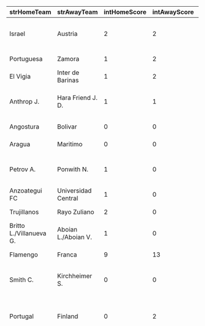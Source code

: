 | strHomeTeam             | strAwayTeam         | intHomeScore   | intAwayScore   | strStatus     | strCountry               | strLeague                                | strSport   | Rating   | TV Listing       |
|:------------------------|:--------------------|:---------------|:---------------|:--------------|:-------------------------|:-----------------------------------------|:-----------|:---------|:-----------------|
| Israel                  | Austria             | 2              | 2              | Set 5         | EUROPE                   | Silver European League - Play Offs       | volleyball | 58       | EuroVolleyTV     |
| Portuguesa              | Zamora              | 1              | 2              | 90+           | VENEZUELA                | Copa Venezuela                           | football   | 45       | -                |
| El Vigia                | Inter de Barinas    | 1              | 2              | 90+           | VENEZUELA                | Copa Venezuela                           | football   | 35       | -                |
| Anthrop J.              | Hara Friend J. D.   | 1              | 1              | Set 3         | ITF MEN - SINGLES        | M15 San Diego, CA 3 (USA), hard          | tennis     | 34       | ITF Live Streams |
| Angostura               | Bolivar             | 0              | 0              | 63            | VENEZUELA                | Copa Venezuela                           | football   | 28       | -                |
| Aragua                  | Maritimo            | 0              | 0              | 63            | VENEZUELA                | Copa Venezuela                           | football   | 22       | -                |
| Petrov A.               | Ponwith N.          | 1              | 0              | Set 2         | ITF MEN - SINGLES        | M15 San Diego, CA 3 (USA), hard          | tennis     | 16       | ITF Live Streams |
| Anzoategui FC           | Universidad Central | 1              | 0              | 90+           | VENEZUELA                | Copa Venezuela                           | football   | 16       | -                |
| Trujillanos             | Rayo Zuliano        | 2              | 0              | 59            | VENEZUELA                | Copa Venezuela                           | football   | 6        | -                |
| Britto L./Villanueva G. | Aboian L./Aboian V. | 1              | 0              | Set 2         | CHALLENGER MEN - DOUBLES | Lima (Peru), clay                        | tennis     | -14      | Challenger TV    |
| Flamengo                | Franca              | 9              | 13             | 2nd Quarter 1 | BRAZIL                   | NBB - Play Offs                          | basketball |          | YouTube          |
| Smith C.                | Kirchheimer S.      | 0              | 0              | Set 1         | ITF MEN - SINGLES        | M15 San Diego, CA 3 (USA), hard          | tennis     |          | ITF Live Streams |
| Portugal                | Finland             | 0              | 2              | Set 3         | EUROPE                   | Silver European League Women - Play Offs | volleyball |          |                  |
|                         |                     |                |                |               |                          |                                          |            |          |                  |
|                         |                     |                |                |               |                          |                                          |            |          |                  |
|                         |                     |                |                |               |                          |                                          |            |          |                  |
|                         |                     |                |                |               |                          |                                          |            |          |                  |
|                         |                     |                |                |               |                          |                                          |            |          |                  |
|                         |                     |                |                |               |                          |                                          |            |          |                  |
|                         |                     |                |                |               |                          |                                          |            |          |                  |
|                         |                     |                |                |               |                          |                                          |            |          |                  |
|                         |                     |                |                |               |                          |                                          |            |          |                  |
|                         |                     |                |                |               |                          |                                          |            |          |                  |
|                         |                     |                |                |               |                          |                                          |            |          |                  |
|                         |                     |                |                |               |                          |                                          |            |          |                  |
|                         |                     |                |                |               |                          |                                          |            |          |                  |
|                         |                     |                |                |               |                          |                                          |            |          |                  |
|                         |                     |                |                |               |                          |                                          |            |          |                  |
|                         |                     |                |                |               |                          |                                          |            |          |                  |
|                         |                     |                |                |               |                          |                                          |            |          |                  |
|                         |                     |                |                |               |                          |                                          |            |          |                  |
|                         |                     |                |                |               |                          |                                          |            |          |                  |
|                         |                     |                |                |               |                          |                                          |            |          |                  |
|                         |                     |                |                |               |                          |                                          |            |          |                  |
|                         |                     |                |                |               |                          |                                          |            |          |                  |
|                         |                     |                |                |               |                          |                                          |            |          |                  |
|                         |                     |                |                |               |                          |                                          |            |          |                  |
|                         |                     |                |                |               |                          |                                          |            |          |                  |
|                         |                     |                |                |               |                          |                                          |            |          |                  |
|                         |                     |                |                |               |                          |                                          |            |          |                  |
|                         |                     |                |                |               |                          |                                          |            |          |                  |
|                         |                     |                |                |               |                          |                                          |            |          |                  |
|                         |                     |                |                |               |                          |                                          |            |          |                  |
|                         |                     |                |                |               |                          |                                          |            |          |                  |
|                         |                     |                |                |               |                          |                                          |            |          |                  |
|                         |                     |                |                |               |                          |                                          |            |          |                  |
|                         |                     |                |                |               |                          |                                          |            |          |                  |
|                         |                     |                |                |               |                          |                                          |            |          |                  |
|                         |                     |                |                |               |                          |                                          |            |          |                  |
|                         |                     |                |                |               |                          |                                          |            |          |                  |
|                         |                     |                |                |               |                          |                                          |            |          |                  |
|                         |                     |                |                |               |                          |                                          |            |          |                  |
|                         |                     |                |                |               |                          |                                          |            |          |                  |
|                         |                     |                |                |               |                          |                                          |            |          |                  |
|                         |                     |                |                |               |                          |                                          |            |          |                  |
|                         |                     |                |                |               |                          |                                          |            |          |                  |
|                         |                     |                |                |               |                          |                                          |            |          |                  |
|                         |                     |                |                |               |                          |                                          |            |          |                  |
|                         |                     |                |                |               |                          |                                          |            |          |                  |
|                         |                     |                |                |               |                          |                                          |            |          |                  |
|                         |                     |                |                |               |                          |                                          |            |          |                  |
|                         |                     |                |                |               |                          |                                          |            |          |                  |
|                         |                     |                |                |               |                          |                                          |            |          |                  |
|                         |                     |                |                |               |                          |                                          |            |          |                  |
|                         |                     |                |                |               |                          |                                          |            |          |                  |
|                         |                     |                |                |               |                          |                                          |            |          |                  |
|                         |                     |                |                |               |                          |                                          |            |          |                  |
|                         |                     |                |                |               |                          |                                          |            |          |                  |
|                         |                     |                |                |               |                          |                                          |            |          |                  |
|                         |                     |                |                |               |                          |                                          |            |          |                  |
|                         |                     |                |                |               |                          |                                          |            |          |                  |
|                         |                     |                |                |               |                          |                                          |            |          |                  |
|                         |                     |                |                |               |                          |                                          |            |          |                  |
|                         |                     |                |                |               |                          |                                          |            |          |                  |
|                         |                     |                |                |               |                          |                                          |            |          |                  |
|                         |                     |                |                |               |                          |                                          |            |          |                  |
|                         |                     |                |                |               |                          |                                          |            |          |                  |
|                         |                     |                |                |               |                          |                                          |            |          |                  |
|                         |                     |                |                |               |                          |                                          |            |          |                  |
|                         |                     |                |                |               |                          |                                          |            |          |                  |
|                         |                     |                |                |               |                          |                                          |            |          |                  |
|                         |                     |                |                |               |                          |                                          |            |          |                  |
|                         |                     |                |                |               |                          |                                          |            |          |                  |
|                         |                     |                |                |               |                          |                                          |            |          |                  |
|                         |                     |                |                |               |                          |                                          |            |          |                  |
|                         |                     |                |                |               |                          |                                          |            |          |                  |
|                         |                     |                |                |               |                          |                                          |            |          |                  |
|                         |                     |                |                |               |                          |                                          |            |          |                  |
|                         |                     |                |                |               |                          |                                          |            |          |                  |
|                         |                     |                |                |               |                          |                                          |            |          |                  |
|                         |                     |                |                |               |                          |                                          |            |          |                  |
|                         |                     |                |                |               |                          |                                          |            |          |                  |
|                         |                     |                |                |               |                          |                                          |            |          |                  |
|                         |                     |                |                |               |                          |                                          |            |          |                  |
|                         |                     |                |                |               |                          |                                          |            |          |                  |
|                         |                     |                |                |               |                          |                                          |            |          |                  |
|                         |                     |                |                |               |                          |                                          |            |          |                  |
|                         |                     |                |                |               |                          |                                          |            |          |                  |
|                         |                     |                |                |               |                          |                                          |            |          |                  |
|                         |                     |                |                |               |                          |                                          |            |          |                  |
|                         |                     |                |                |               |                          |                                          |            |          |                  |
|                         |                     |                |                |               |                          |                                          |            |          |                  |
|                         |                     |                |                |               |                          |                                          |            |          |                  |
|                         |                     |                |                |               |                          |                                          |            |          |                  |
|                         |                     |                |                |               |                          |                                          |            |          |                  |
|                         |                     |                |                |               |                          |                                          |            |          |                  |
|                         |                     |                |                |               |                          |                                          |            |          |                  |
|                         |                     |                |                |               |                          |                                          |            |          |                  |
|                         |                     |                |                |               |                          |                                          |            |          |                  |
|                         |                     |                |                |               |                          |                                          |            |          |                  |
|                         |                     |                |                |               |                          |                                          |            |          |                  |
|                         |                     |                |                |               |                          |                                          |            |          |                  |
|                         |                     |                |                |               |                          |                                          |            |          |                  |
|                         |                     |                |                |               |                          |                                          |            |          |                  |
|                         |                     |                |                |               |                          |                                          |            |          |                  |
|                         |                     |                |                |               |                          |                                          |            |          |                  |
|                         |                     |                |                |               |                          |                                          |            |          |                  |
|                         |                     |                |                |               |                          |                                          |            |          |                  |
|                         |                     |                |                |               |                          |                                          |            |          |                  |
|                         |                     |                |                |               |                          |                                          |            |          |                  |
|                         |                     |                |                |               |                          |                                          |            |          |                  |
|                         |                     |                |                |               |                          |                                          |            |          |                  |
|                         |                     |                |                |               |                          |                                          |            |          |                  |
|                         |                     |                |                |               |                          |                                          |            |          |                  |
|                         |                     |                |                |               |                          |                                          |            |          |                  |
|                         |                     |                |                |               |                          |                                          |            |          |                  |
|                         |                     |                |                |               |                          |                                          |            |          |                  |
|                         |                     |                |                |               |                          |                                          |            |          |                  |
|                         |                     |                |                |               |                          |                                          |            |          |                  |
|                         |                     |                |                |               |                          |                                          |            |          |                  |
|                         |                     |                |                |               |                          |                                          |            |          |                  |
|                         |                     |                |                |               |                          |                                          |            |          |                  |
|                         |                     |                |                |               |                          |                                          |            |          |                  |
|                         |                     |                |                |               |                          |                                          |            |          |                  |
|                         |                     |                |                |               |                          |                                          |            |          |                  |
|                         |                     |                |                |               |                          |                                          |            |          |                  |
|                         |                     |                |                |               |                          |                                          |            |          |                  |
|                         |                     |                |                |               |                          |                                          |            |          |                  |
|                         |                     |                |                |               |                          |                                          |            |          |                  |
|                         |                     |                |                |               |                          |                                          |            |          |                  |
|                         |                     |                |                |               |                          |                                          |            |          |                  |
|                         |                     |                |                |               |                          |                                          |            |          |                  |
|                         |                     |                |                |               |                          |                                          |            |          |                  |
|                         |                     |                |                |               |                          |                                          |            |          |                  |
|                         |                     |                |                |               |                          |                                          |            |          |                  |
|                         |                     |                |                |               |                          |                                          |            |          |                  |
|                         |                     |                |                |               |                          |                                          |            |          |                  |
|                         |                     |                |                |               |                          |                                          |            |          |                  |
|                         |                     |                |                |               |                          |                                          |            |          |                  |
|                         |                     |                |                |               |                          |                                          |            |          |                  |
|                         |                     |                |                |               |                          |                                          |            |          |                  |
|                         |                     |                |                |               |                          |                                          |            |          |                  |
|                         |                     |                |                |               |                          |                                          |            |          |                  |
|                         |                     |                |                |               |                          |                                          |            |          |                  |
|                         |                     |                |                |               |                          |                                          |            |          |                  |
|                         |                     |                |                |               |                          |                                          |            |          |                  |
|                         |                     |                |                |               |                          |                                          |            |          |                  |
|                         |                     |                |                |               |                          |                                          |            |          |                  |
|                         |                     |                |                |               |                          |                                          |            |          |                  |
|                         |                     |                |                |               |                          |                                          |            |          |                  |
|                         |                     |                |                |               |                          |                                          |            |          |                  |
|                         |                     |                |                |               |                          |                                          |            |          |                  |
|                         |                     |                |                |               |                          |                                          |            |          |                  |
|                         |                     |                |                |               |                          |                                          |            |          |                  |
|                         |                     |                |                |               |                          |                                          |            |          |                  |
|                         |                     |                |                |               |                          |                                          |            |          |                  |
|                         |                     |                |                |               |                          |                                          |            |          |                  |
|                         |                     |                |                |               |                          |                                          |            |          |                  |
|                         |                     |                |                |               |                          |                                          |            |          |                  |
|                         |                     |                |                |               |                          |                                          |            |          |                  |
|                         |                     |                |                |               |                          |                                          |            |          |                  |
|                         |                     |                |                |               |                          |                                          |            |          |                  |
|                         |                     |                |                |               |                          |                                          |            |          |                  |
|                         |                     |                |                |               |                          |                                          |            |          |                  |
|                         |                     |                |                |               |                          |                                          |            |          |                  |
|                         |                     |                |                |               |                          |                                          |            |          |                  |
|                         |                     |                |                |               |                          |                                          |            |          |                  |
|                         |                     |                |                |               |                          |                                          |            |          |                  |
|                         |                     |                |                |               |                          |                                          |            |          |                  |
|                         |                     |                |                |               |                          |                                          |            |          |                  |
|                         |                     |                |                |               |                          |                                          |            |          |                  |
|                         |                     |                |                |               |                          |                                          |            |          |                  |
|                         |                     |                |                |               |                          |                                          |            |          |                  |
|                         |                     |                |                |               |                          |                                          |            |          |                  |
|                         |                     |                |                |               |                          |                                          |            |          |                  |
|                         |                     |                |                |               |                          |                                          |            |          |                  |
|                         |                     |                |                |               |                          |                                          |            |          |                  |
|                         |                     |                |                |               |                          |                                          |            |          |                  |
|                         |                     |                |                |               |                          |                                          |            |          |                  |
|                         |                     |                |                |               |                          |                                          |            |          |                  |
|                         |                     |                |                |               |                          |                                          |            |          |                  |
|                         |                     |                |                |               |                          |                                          |            |          |                  |
|                         |                     |                |                |               |                          |                                          |            |          |                  |
|                         |                     |                |                |               |                          |                                          |            |          |                  |
|                         |                     |                |                |               |                          |                                          |            |          |                  |
|                         |                     |                |                |               |                          |                                          |            |          |                  |
|                         |                     |                |                |               |                          |                                          |            |          |                  |
|                         |                     |                |                |               |                          |                                          |            |          |                  |
|                         |                     |                |                |               |                          |                                          |            |          |                  |
|                         |                     |                |                |               |                          |                                          |            |          |                  |
|                         |                     |                |                |               |                          |                                          |            |          |                  |
|                         |                     |                |                |               |                          |                                          |            |          |                  |
|                         |                     |                |                |               |                          |                                          |            |          |                  |
|                         |                     |                |                |               |                          |                                          |            |          |                  |
|                         |                     |                |                |               |                          |                                          |            |          |                  |
|                         |                     |                |                |               |                          |                                          |            |          |                  |
|                         |                     |                |                |               |                          |                                          |            |          |                  |
|                         |                     |                |                |               |                          |                                          |            |          |                  |
|                         |                     |                |                |               |                          |                                          |            |          |                  |
|                         |                     |                |                |               |                          |                                          |            |          |                  |
|                         |                     |                |                |               |                          |                                          |            |          |                  |
|                         |                     |                |                |               |                          |                                          |            |          |                  |
|                         |                     |                |                |               |                          |                                          |            |          |                  |
|                         |                     |                |                |               |                          |                                          |            |          |                  |
|                         |                     |                |                |               |                          |                                          |            |          |                  |
|                         |                     |                |                |               |                          |                                          |            |          |                  |
|                         |                     |                |                |               |                          |                                          |            |          |                  |
|                         |                     |                |                |               |                          |                                          |            |          |                  |
|                         |                     |                |                |               |                          |                                          |            |          |                  |
|                         |                     |                |                |               |                          |                                          |            |          |                  |
|                         |                     |                |                |               |                          |                                          |            |          |                  |
|                         |                     |                |                |               |                          |                                          |            |          |                  |
|                         |                     |                |                |               |                          |                                          |            |          |                  |
|                         |                     |                |                |               |                          |                                          |            |          |                  |
|                         |                     |                |                |               |                          |                                          |            |          |                  |
|                         |                     |                |                |               |                          |                                          |            |          |                  |
|                         |                     |                |                |               |                          |                                          |            |          |                  |
|                         |                     |                |                |               |                          |                                          |            |          |                  |
|                         |                     |                |                |               |                          |                                          |            |          |                  |
|                         |                     |                |                |               |                          |                                          |            |          |                  |
|                         |                     |                |                |               |                          |                                          |            |          |                  |
|                         |                     |                |                |               |                          |                                          |            |          |                  |
|                         |                     |                |                |               |                          |                                          |            |          |                  |
|                         |                     |                |                |               |                          |                                          |            |          |                  |
|                         |                     |                |                |               |                          |                                          |            |          |                  |
|                         |                     |                |                |               |                          |                                          |            |          |                  |
|                         |                     |                |                |               |                          |                                          |            |          |                  |
|                         |                     |                |                |               |                          |                                          |            |          |                  |
|                         |                     |                |                |               |                          |                                          |            |          |                  |
|                         |                     |                |                |               |                          |                                          |            |          |                  |
|                         |                     |                |                |               |                          |                                          |            |          |                  |
|                         |                     |                |                |               |                          |                                          |            |          |                  |
|                         |                     |                |                |               |                          |                                          |            |          |                  |
|                         |                     |                |                |               |                          |                                          |            |          |                  |
|                         |                     |                |                |               |                          |                                          |            |          |                  |
|                         |                     |                |                |               |                          |                                          |            |          |                  |
|                         |                     |                |                |               |                          |                                          |            |          |                  |
|                         |                     |                |                |               |                          |                                          |            |          |                  |
|                         |                     |                |                |               |                          |                                          |            |          |                  |
|                         |                     |                |                |               |                          |                                          |            |          |                  |
|                         |                     |                |                |               |                          |                                          |            |          |                  |
|                         |                     |                |                |               |                          |                                          |            |          |                  |
|                         |                     |                |                |               |                          |                                          |            |          |                  |
|                         |                     |                |                |               |                          |                                          |            |          |                  |
|                         |                     |                |                |               |                          |                                          |            |          |                  |
|                         |                     |                |                |               |                          |                                          |            |          |                  |
|                         |                     |                |                |               |                          |                                          |            |          |                  |
|                         |                     |                |                |               |                          |                                          |            |          |                  |
|                         |                     |                |                |               |                          |                                          |            |          |                  |
|                         |                     |                |                |               |                          |                                          |            |          |                  |
|                         |                     |                |                |               |                          |                                          |            |          |                  |
|                         |                     |                |                |               |                          |                                          |            |          |                  |
|                         |                     |                |                |               |                          |                                          |            |          |                  |
|                         |                     |                |                |               |                          |                                          |            |          |                  |
|                         |                     |                |                |               |                          |                                          |            |          |                  |
|                         |                     |                |                |               |                          |                                          |            |          |                  |
|                         |                     |                |                |               |                          |                                          |            |          |                  |
|                         |                     |                |                |               |                          |                                          |            |          |                  |
|                         |                     |                |                |               |                          |                                          |            |          |                  |
|                         |                     |                |                |               |                          |                                          |            |          |                  |
|                         |                     |                |                |               |                          |                                          |            |          |                  |
|                         |                     |                |                |               |                          |                                          |            |          |                  |
|                         |                     |                |                |               |                          |                                          |            |          |                  |
|                         |                     |                |                |               |                          |                                          |            |          |                  |
|                         |                     |                |                |               |                          |                                          |            |          |                  |
|                         |                     |                |                |               |                          |                                          |            |          |                  |
|                         |                     |                |                |               |                          |                                          |            |          |                  |
|                         |                     |                |                |               |                          |                                          |            |          |                  |
|                         |                     |                |                |               |                          |                                          |            |          |                  |
|                         |                     |                |                |               |                          |                                          |            |          |                  |
|                         |                     |                |                |               |                          |                                          |            |          |                  |
|                         |                     |                |                |               |                          |                                          |            |          |                  |
|                         |                     |                |                |               |                          |                                          |            |          |                  |
|                         |                     |                |                |               |                          |                                          |            |          |                  |
|                         |                     |                |                |               |                          |                                          |            |          |                  |
|                         |                     |                |                |               |                          |                                          |            |          |                  |
|                         |                     |                |                |               |                          |                                          |            |          |                  |
|                         |                     |                |                |               |                          |                                          |            |          |                  |
|                         |                     |                |                |               |                          |                                          |            |          |                  |
|                         |                     |                |                |               |                          |                                          |            |          |                  |
|                         |                     |                |                |               |                          |                                          |            |          |                  |
|                         |                     |                |                |               |                          |                                          |            |          |                  |
|                         |                     |                |                |               |                          |                                          |            |          |                  |
|                         |                     |                |                |               |                          |                                          |            |          |                  |
|                         |                     |                |                |               |                          |                                          |            |          |                  |
|                         |                     |                |                |               |                          |                                          |            |          |                  |
|                         |                     |                |                |               |                          |                                          |            |          |                  |
|                         |                     |                |                |               |                          |                                          |            |          |                  |
|                         |                     |                |                |               |                          |                                          |            |          |                  |
|                         |                     |                |                |               |                          |                                          |            |          |                  |
|                         |                     |                |                |               |                          |                                          |            |          |                  |
|                         |                     |                |                |               |                          |                                          |            |          |                  |
|                         |                     |                |                |               |                          |                                          |            |          |                  |
|                         |                     |                |                |               |                          |                                          |            |          |                  |
|                         |                     |                |                |               |                          |                                          |            |          |                  |
|                         |                     |                |                |               |                          |                                          |            |          |                  |
|                         |                     |                |                |               |                          |                                          |            |          |                  |
|                         |                     |                |                |               |                          |                                          |            |          |                  |
|                         |                     |                |                |               |                          |                                          |            |          |                  |
|                         |                     |                |                |               |                          |                                          |            |          |                  |
|                         |                     |                |                |               |                          |                                          |            |          |                  |
|                         |                     |                |                |               |                          |                                          |            |          |                  |
|                         |                     |                |                |               |                          |                                          |            |          |                  |
|                         |                     |                |                |               |                          |                                          |            |          |                  |
|                         |                     |                |                |               |                          |                                          |            |          |                  |
|                         |                     |                |                |               |                          |                                          |            |          |                  |
|                         |                     |                |                |               |                          |                                          |            |          |                  |
|                         |                     |                |                |               |                          |                                          |            |          |                  |
|                         |                     |                |                |               |                          |                                          |            |          |                  |
|                         |                     |                |                |               |                          |                                          |            |          |                  |
|                         |                     |                |                |               |                          |                                          |            |          |                  |
|                         |                     |                |                |               |                          |                                          |            |          |                  |
|                         |                     |                |                |               |                          |                                          |            |          |                  |
|                         |                     |                |                |               |                          |                                          |            |          |                  |
|                         |                     |                |                |               |                          |                                          |            |          |                  |
|                         |                     |                |                |               |                          |                                          |            |          |                  |
|                         |                     |                |                |               |                          |                                          |            |          |                  |
|                         |                     |                |                |               |                          |                                          |            |          |                  |
|                         |                     |                |                |               |                          |                                          |            |          |                  |
|                         |                     |                |                |               |                          |                                          |            |          |                  |
|                         |                     |                |                |               |                          |                                          |            |          |                  |
|                         |                     |                |                |               |                          |                                          |            |          |                  |
|                         |                     |                |                |               |                          |                                          |            |          |                  |
|                         |                     |                |                |               |                          |                                          |            |          |                  |
|                         |                     |                |                |               |                          |                                          |            |          |                  |
|                         |                     |                |                |               |                          |                                          |            |          |                  |
|                         |                     |                |                |               |                          |                                          |            |          |                  |
|                         |                     |                |                |               |                          |                                          |            |          |                  |
|                         |                     |                |                |               |                          |                                          |            |          |                  |
|                         |                     |                |                |               |                          |                                          |            |          |                  |
|                         |                     |                |                |               |                          |                                          |            |          |                  |
|                         |                     |                |                |               |                          |                                          |            |          |                  |
|                         |                     |                |                |               |                          |                                          |            |          |                  |
|                         |                     |                |                |               |                          |                                          |            |          |                  |
|                         |                     |                |                |               |                          |                                          |            |          |                  |
|                         |                     |                |                |               |                          |                                          |            |          |                  |
|                         |                     |                |                |               |                          |                                          |            |          |                  |
|                         |                     |                |                |               |                          |                                          |            |          |                  |
|                         |                     |                |                |               |                          |                                          |            |          |                  |
|                         |                     |                |                |               |                          |                                          |            |          |                  |
|                         |                     |                |                |               |                          |                                          |            |          |                  |
|                         |                     |                |                |               |                          |                                          |            |          |                  |
|                         |                     |                |                |               |                          |                                          |            |          |                  |
|                         |                     |                |                |               |                          |                                          |            |          |                  |
|                         |                     |                |                |               |                          |                                          |            |          |                  |
|                         |                     |                |                |               |                          |                                          |            |          |                  |
|                         |                     |                |                |               |                          |                                          |            |          |                  |
|                         |                     |                |                |               |                          |                                          |            |          |                  |
|                         |                     |                |                |               |                          |                                          |            |          |                  |
|                         |                     |                |                |               |                          |                                          |            |          |                  |
|                         |                     |                |                |               |                          |                                          |            |          |                  |
|                         |                     |                |                |               |                          |                                          |            |          |                  |
|                         |                     |                |                |               |                          |                                          |            |          |                  |
|                         |                     |                |                |               |                          |                                          |            |          |                  |
|                         |                     |                |                |               |                          |                                          |            |          |                  |
|                         |                     |                |                |               |                          |                                          |            |          |                  |
|                         |                     |                |                |               |                          |                                          |            |          |                  |
|                         |                     |                |                |               |                          |                                          |            |          |                  |
|                         |                     |                |                |               |                          |                                          |            |          |                  |
|                         |                     |                |                |               |                          |                                          |            |          |                  |
|                         |                     |                |                |               |                          |                                          |            |          |                  |
|                         |                     |                |                |               |                          |                                          |            |          |                  |
|                         |                     |                |                |               |                          |                                          |            |          |                  |
|                         |                     |                |                |               |                          |                                          |            |          |                  |
|                         |                     |                |                |               |                          |                                          |            |          |                  |
|                         |                     |                |                |               |                          |                                          |            |          |                  |
|                         |                     |                |                |               |                          |                                          |            |          |                  |
|                         |                     |                |                |               |                          |                                          |            |          |                  |
|                         |                     |                |                |               |                          |                                          |            |          |                  |
|                         |                     |                |                |               |                          |                                          |            |          |                  |
|                         |                     |                |                |               |                          |                                          |            |          |                  |
|                         |                     |                |                |               |                          |                                          |            |          |                  |
|                         |                     |                |                |               |                          |                                          |            |          |                  |
|                         |                     |                |                |               |                          |                                          |            |          |                  |
|                         |                     |                |                |               |                          |                                          |            |          |                  |
|                         |                     |                |                |               |                          |                                          |            |          |                  |
|                         |                     |                |                |               |                          |                                          |            |          |                  |
|                         |                     |                |                |               |                          |                                          |            |          |                  |
|                         |                     |                |                |               |                          |                                          |            |          |                  |
|                         |                     |                |                |               |                          |                                          |            |          |                  |
|                         |                     |                |                |               |                          |                                          |            |          |                  |
|                         |                     |                |                |               |                          |                                          |            |          |                  |
|                         |                     |                |                |               |                          |                                          |            |          |                  |
|                         |                     |                |                |               |                          |                                          |            |          |                  |
|                         |                     |                |                |               |                          |                                          |            |          |                  |
|                         |                     |                |                |               |                          |                                          |            |          |                  |
|                         |                     |                |                |               |                          |                                          |            |          |                  |
|                         |                     |                |                |               |                          |                                          |            |          |                  |
|                         |                     |                |                |               |                          |                                          |            |          |                  |
|                         |                     |                |                |               |                          |                                          |            |          |                  |
|                         |                     |                |                |               |                          |                                          |            |          |                  |
|                         |                     |                |                |               |                          |                                          |            |          |                  |
|                         |                     |                |                |               |                          |                                          |            |          |                  |
|                         |                     |                |                |               |                          |                                          |            |          |                  |
|                         |                     |                |                |               |                          |                                          |            |          |                  |
|                         |                     |                |                |               |                          |                                          |            |          |                  |
|                         |                     |                |                |               |                          |                                          |            |          |                  |
|                         |                     |                |                |               |                          |                                          |            |          |                  |
|                         |                     |                |                |               |                          |                                          |            |          |                  |
|                         |                     |                |                |               |                          |                                          |            |          |                  |
|                         |                     |                |                |               |                          |                                          |            |          |                  |
|                         |                     |                |                |               |                          |                                          |            |          |                  |
|                         |                     |                |                |               |                          |                                          |            |          |                  |
|                         |                     |                |                |               |                          |                                          |            |          |                  |
|                         |                     |                |                |               |                          |                                          |            |          |                  |
|                         |                     |                |                |               |                          |                                          |            |          |                  |
|                         |                     |                |                |               |                          |                                          |            |          |                  |
|                         |                     |                |                |               |                          |                                          |            |          |                  |
|                         |                     |                |                |               |                          |                                          |            |          |                  |
|                         |                     |                |                |               |                          |                                          |            |          |                  |
|                         |                     |                |                |               |                          |                                          |            |          |                  |
|                         |                     |                |                |               |                          |                                          |            |          |                  |
|                         |                     |                |                |               |                          |                                          |            |          |                  |
|                         |                     |                |                |               |                          |                                          |            |          |                  |
|                         |                     |                |                |               |                          |                                          |            |          |                  |
|                         |                     |                |                |               |                          |                                          |            |          |                  |
|                         |                     |                |                |               |                          |                                          |            |          |                  |
|                         |                     |                |                |               |                          |                                          |            |          |                  |
|                         |                     |                |                |               |                          |                                          |            |          |                  |
|                         |                     |                |                |               |                          |                                          |            |          |                  |
|                         |                     |                |                |               |                          |                                          |            |          |                  |
|                         |                     |                |                |               |                          |                                          |            |          |                  |
|                         |                     |                |                |               |                          |                                          |            |          |                  |
|                         |                     |                |                |               |                          |                                          |            |          |                  |
|                         |                     |                |                |               |                          |                                          |            |          |                  |
|                         |                     |                |                |               |                          |                                          |            |          |                  |
|                         |                     |                |                |               |                          |                                          |            |          |                  |
|                         |                     |                |                |               |                          |                                          |            |          |                  |
|                         |                     |                |                |               |                          |                                          |            |          |                  |
|                         |                     |                |                |               |                          |                                          |            |          |                  |
|                         |                     |                |                |               |                          |                                          |            |          |                  |
|                         |                     |                |                |               |                          |                                          |            |          |                  |
|                         |                     |                |                |               |                          |                                          |            |          |                  |
|                         |                     |                |                |               |                          |                                          |            |          |                  |
|                         |                     |                |                |               |                          |                                          |            |          |                  |
|                         |                     |                |                |               |                          |                                          |            |          |                  |
|                         |                     |                |                |               |                          |                                          |            |          |                  |
|                         |                     |                |                |               |                          |                                          |            |          |                  |
|                         |                     |                |                |               |                          |                                          |            |          |                  |
|                         |                     |                |                |               |                          |                                          |            |          |                  |
|                         |                     |                |                |               |                          |                                          |            |          |                  |
|                         |                     |                |                |               |                          |                                          |            |          |                  |
|                         |                     |                |                |               |                          |                                          |            |          |                  |
|                         |                     |                |                |               |                          |                                          |            |          |                  |
|                         |                     |                |                |               |                          |                                          |            |          |                  |
|                         |                     |                |                |               |                          |                                          |            |          |                  |
|                         |                     |                |                |               |                          |                                          |            |          |                  |
|                         |                     |                |                |               |                          |                                          |            |          |                  |
|                         |                     |                |                |               |                          |                                          |            |          |                  |
|                         |                     |                |                |               |                          |                                          |            |          |                  |
|                         |                     |                |                |               |                          |                                          |            |          |                  |
|                         |                     |                |                |               |                          |                                          |            |          |                  |
|                         |                     |                |                |               |                          |                                          |            |          |                  |
|                         |                     |                |                |               |                          |                                          |            |          |                  |
|                         |                     |                |                |               |                          |                                          |            |          |                  |
|                         |                     |                |                |               |                          |                                          |            |          |                  |
|                         |                     |                |                |               |                          |                                          |            |          |                  |
|                         |                     |                |                |               |                          |                                          |            |          |                  |
|                         |                     |                |                |               |                          |                                          |            |          |                  |
|                         |                     |                |                |               |                          |                                          |            |          |                  |
|                         |                     |                |                |               |                          |                                          |            |          |                  |
|                         |                     |                |                |               |                          |                                          |            |          |                  |
|                         |                     |                |                |               |                          |                                          |            |          |                  |
|                         |                     |                |                |               |                          |                                          |            |          |                  |
|                         |                     |                |                |               |                          |                                          |            |          |                  |
|                         |                     |                |                |               |                          |                                          |            |          |                  |
|                         |                     |                |                |               |                          |                                          |            |          |                  |
|                         |                     |                |                |               |                          |                                          |            |          |                  |
|                         |                     |                |                |               |                          |                                          |            |          |                  |
|                         |                     |                |                |               |                          |                                          |            |          |                  |
|                         |                     |                |                |               |                          |                                          |            |          |                  |
|                         |                     |                |                |               |                          |                                          |            |          |                  |
|                         |                     |                |                |               |                          |                                          |            |          |                  |
|                         |                     |                |                |               |                          |                                          |            |          |                  |
|                         |                     |                |                |               |                          |                                          |            |          |                  |
|                         |                     |                |                |               |                          |                                          |            |          |                  |
|                         |                     |                |                |               |                          |                                          |            |          |                  |
|                         |                     |                |                |               |                          |                                          |            |          |                  |
|                         |                     |                |                |               |                          |                                          |            |          |                  |
|                         |                     |                |                |               |                          |                                          |            |          |                  |
|                         |                     |                |                |               |                          |                                          |            |          |                  |
|                         |                     |                |                |               |                          |                                          |            |          |                  |
|                         |                     |                |                |               |                          |                                          |            |          |                  |
|                         |                     |                |                |               |                          |                                          |            |          |                  |
|                         |                     |                |                |               |                          |                                          |            |          |                  |
|                         |                     |                |                |               |                          |                                          |            |          |                  |
|                         |                     |                |                |               |                          |                                          |            |          |                  |
|                         |                     |                |                |               |                          |                                          |            |          |                  |
|                         |                     |                |                |               |                          |                                          |            |          |                  |
|                         |                     |                |                |               |                          |                                          |            |          |                  |
|                         |                     |                |                |               |                          |                                          |            |          |                  |
|                         |                     |                |                |               |                          |                                          |            |          |                  |
|                         |                     |                |                |               |                          |                                          |            |          |                  |
|                         |                     |                |                |               |                          |                                          |            |          |                  |
|                         |                     |                |                |               |                          |                                          |            |          |                  |
|                         |                     |                |                |               |                          |                                          |            |          |                  |
|                         |                     |                |                |               |                          |                                          |            |          |                  |
|                         |                     |                |                |               |                          |                                          |            |          |                  |
|                         |                     |                |                |               |                          |                                          |            |          |                  |
|                         |                     |                |                |               |                          |                                          |            |          |                  |
|                         |                     |                |                |               |                          |                                          |            |          |                  |
|                         |                     |                |                |               |                          |                                          |            |          |                  |
|                         |                     |                |                |               |                          |                                          |            |          |                  |
|                         |                     |                |                |               |                          |                                          |            |          |                  |
|                         |                     |                |                |               |                          |                                          |            |          |                  |
|                         |                     |                |                |               |                          |                                          |            |          |                  |
|                         |                     |                |                |               |                          |                                          |            |          |                  |
|                         |                     |                |                |               |                          |                                          |            |          |                  |
|                         |                     |                |                |               |                          |                                          |            |          |                  |
|                         |                     |                |                |               |                          |                                          |            |          |                  |
|                         |                     |                |                |               |                          |                                          |            |          |                  |
|                         |                     |                |                |               |                          |                                          |            |          |                  |
|                         |                     |                |                |               |                          |                                          |            |          |                  |
|                         |                     |                |                |               |                          |                                          |            |          |                  |
|                         |                     |                |                |               |                          |                                          |            |          |                  |
|                         |                     |                |                |               |                          |                                          |            |          |                  |
|                         |                     |                |                |               |                          |                                          |            |          |                  |
|                         |                     |                |                |               |                          |                                          |            |          |                  |
|                         |                     |                |                |               |                          |                                          |            |          |                  |
|                         |                     |                |                |               |                          |                                          |            |          |                  |
|                         |                     |                |                |               |                          |                                          |            |          |                  |
|                         |                     |                |                |               |                          |                                          |            |          |                  |
|                         |                     |                |                |               |                          |                                          |            |          |                  |
|                         |                     |                |                |               |                          |                                          |            |          |                  |
|                         |                     |                |                |               |                          |                                          |            |          |                  |
|                         |                     |                |                |               |                          |                                          |            |          |                  |
|                         |                     |                |                |               |                          |                                          |            |          |                  |
|                         |                     |                |                |               |                          |                                          |            |          |                  |
|                         |                     |                |                |               |                          |                                          |            |          |                  |
|                         |                     |                |                |               |                          |                                          |            |          |                  |
|                         |                     |                |                |               |                          |                                          |            |          |                  |
|                         |                     |                |                |               |                          |                                          |            |          |                  |
|                         |                     |                |                |               |                          |                                          |            |          |                  |
|                         |                     |                |                |               |                          |                                          |            |          |                  |
|                         |                     |                |                |               |                          |                                          |            |          |                  |
|                         |                     |                |                |               |                          |                                          |            |          |                  |
|                         |                     |                |                |               |                          |                                          |            |          |                  |
|                         |                     |                |                |               |                          |                                          |            |          |                  |
|                         |                     |                |                |               |                          |                                          |            |          |                  |
|                         |                     |                |                |               |                          |                                          |            |          |                  |
|                         |                     |                |                |               |                          |                                          |            |          |                  |
|                         |                     |                |                |               |                          |                                          |            |          |                  |
|                         |                     |                |                |               |                          |                                          |            |          |                  |
|                         |                     |                |                |               |                          |                                          |            |          |                  |
|                         |                     |                |                |               |                          |                                          |            |          |                  |
|                         |                     |                |                |               |                          |                                          |            |          |                  |
|                         |                     |                |                |               |                          |                                          |            |          |                  |
|                         |                     |                |                |               |                          |                                          |            |          |                  |
|                         |                     |                |                |               |                          |                                          |            |          |                  |
|                         |                     |                |                |               |                          |                                          |            |          |                  |
|                         |                     |                |                |               |                          |                                          |            |          |                  |
|                         |                     |                |                |               |                          |                                          |            |          |                  |
|                         |                     |                |                |               |                          |                                          |            |          |                  |
|                         |                     |                |                |               |                          |                                          |            |          |                  |
|                         |                     |                |                |               |                          |                                          |            |          |                  |
|                         |                     |                |                |               |                          |                                          |            |          |                  |
|                         |                     |                |                |               |                          |                                          |            |          |                  |
|                         |                     |                |                |               |                          |                                          |            |          |                  |
|                         |                     |                |                |               |                          |                                          |            |          |                  |
|                         |                     |                |                |               |                          |                                          |            |          |                  |
|                         |                     |                |                |               |                          |                                          |            |          |                  |
|                         |                     |                |                |               |                          |                                          |            |          |                  |
|                         |                     |                |                |               |                          |                                          |            |          |                  |
|                         |                     |                |                |               |                          |                                          |            |          |                  |
|                         |                     |                |                |               |                          |                                          |            |          |                  |
|                         |                     |                |                |               |                          |                                          |            |          |                  |
|                         |                     |                |                |               |                          |                                          |            |          |                  |
|                         |                     |                |                |               |                          |                                          |            |          |                  |
|                         |                     |                |                |               |                          |                                          |            |          |                  |
|                         |                     |                |                |               |                          |                                          |            |          |                  |
|                         |                     |                |                |               |                          |                                          |            |          |                  |
|                         |                     |                |                |               |                          |                                          |            |          |                  |
|                         |                     |                |                |               |                          |                                          |            |          |                  |
|                         |                     |                |                |               |                          |                                          |            |          |                  |
|                         |                     |                |                |               |                          |                                          |            |          |                  |
|                         |                     |                |                |               |                          |                                          |            |          |                  |
|                         |                     |                |                |               |                          |                                          |            |          |                  |
|                         |                     |                |                |               |                          |                                          |            |          |                  |
|                         |                     |                |                |               |                          |                                          |            |          |                  |
|                         |                     |                |                |               |                          |                                          |            |          |                  |
|                         |                     |                |                |               |                          |                                          |            |          |                  |
|                         |                     |                |                |               |                          |                                          |            |          |                  |
|                         |                     |                |                |               |                          |                                          |            |          |                  |
|                         |                     |                |                |               |                          |                                          |            |          |                  |
|                         |                     |                |                |               |                          |                                          |            |          |                  |
|                         |                     |                |                |               |                          |                                          |            |          |                  |
|                         |                     |                |                |               |                          |                                          |            |          |                  |
|                         |                     |                |                |               |                          |                                          |            |          |                  |
|                         |                     |                |                |               |                          |                                          |            |          |                  |
|                         |                     |                |                |               |                          |                                          |            |          |                  |
|                         |                     |                |                |               |                          |                                          |            |          |                  |
|                         |                     |                |                |               |                          |                                          |            |          |                  |
|                         |                     |                |                |               |                          |                                          |            |          |                  |
|                         |                     |                |                |               |                          |                                          |            |          |                  |
|                         |                     |                |                |               |                          |                                          |            |          |                  |
|                         |                     |                |                |               |                          |                                          |            |          |                  |
|                         |                     |                |                |               |                          |                                          |            |          |                  |
|                         |                     |                |                |               |                          |                                          |            |          |                  |
|                         |                     |                |                |               |                          |                                          |            |          |                  |
|                         |                     |                |                |               |                          |                                          |            |          |                  |
|                         |                     |                |                |               |                          |                                          |            |          |                  |
|                         |                     |                |                |               |                          |                                          |            |          |                  |
|                         |                     |                |                |               |                          |                                          |            |          |                  |
|                         |                     |                |                |               |                          |                                          |            |          |                  |
|                         |                     |                |                |               |                          |                                          |            |          |                  |
|                         |                     |                |                |               |                          |                                          |            |          |                  |
|                         |                     |                |                |               |                          |                                          |            |          |                  |
|                         |                     |                |                |               |                          |                                          |            |          |                  |
|                         |                     |                |                |               |                          |                                          |            |          |                  |
|                         |                     |                |                |               |                          |                                          |            |          |                  |
|                         |                     |                |                |               |                          |                                          |            |          |                  |
|                         |                     |                |                |               |                          |                                          |            |          |                  |
|                         |                     |                |                |               |                          |                                          |            |          |                  |
|                         |                     |                |                |               |                          |                                          |            |          |                  |
|                         |                     |                |                |               |                          |                                          |            |          |                  |
|                         |                     |                |                |               |                          |                                          |            |          |                  |
|                         |                     |                |                |               |                          |                                          |            |          |                  |
|                         |                     |                |                |               |                          |                                          |            |          |                  |
|                         |                     |                |                |               |                          |                                          |            |          |                  |
|                         |                     |                |                |               |                          |                                          |            |          |                  |
|                         |                     |                |                |               |                          |                                          |            |          |                  |
|                         |                     |                |                |               |                          |                                          |            |          |                  |
|                         |                     |                |                |               |                          |                                          |            |          |                  |
|                         |                     |                |                |               |                          |                                          |            |          |                  |
|                         |                     |                |                |               |                          |                                          |            |          |                  |
|                         |                     |                |                |               |                          |                                          |            |          |                  |
|                         |                     |                |                |               |                          |                                          |            |          |                  |
|                         |                     |                |                |               |                          |                                          |            |          |                  |
|                         |                     |                |                |               |                          |                                          |            |          |                  |
|                         |                     |                |                |               |                          |                                          |            |          |                  |
|                         |                     |                |                |               |                          |                                          |            |          |                  |
|                         |                     |                |                |               |                          |                                          |            |          |                  |
|                         |                     |                |                |               |                          |                                          |            |          |                  |
|                         |                     |                |                |               |                          |                                          |            |          |                  |
|                         |                     |                |                |               |                          |                                          |            |          |                  |
|                         |                     |                |                |               |                          |                                          |            |          |                  |
|                         |                     |                |                |               |                          |                                          |            |          |                  |
|                         |                     |                |                |               |                          |                                          |            |          |                  |
|                         |                     |                |                |               |                          |                                          |            |          |                  |
|                         |                     |                |                |               |                          |                                          |            |          |                  |
|                         |                     |                |                |               |                          |                                          |            |          |                  |
|                         |                     |                |                |               |                          |                                          |            |          |                  |
|                         |                     |                |                |               |                          |                                          |            |          |                  |
|                         |                     |                |                |               |                          |                                          |            |          |                  |
|                         |                     |                |                |               |                          |                                          |            |          |                  |
|                         |                     |                |                |               |                          |                                          |            |          |                  |
|                         |                     |                |                |               |                          |                                          |            |          |                  |
|                         |                     |                |                |               |                          |                                          |            |          |                  |
|                         |                     |                |                |               |                          |                                          |            |          |                  |
|                         |                     |                |                |               |                          |                                          |            |          |                  |
|                         |                     |                |                |               |                          |                                          |            |          |                  |
|                         |                     |                |                |               |                          |                                          |            |          |                  |
|                         |                     |                |                |               |                          |                                          |            |          |                  |
|                         |                     |                |                |               |                          |                                          |            |          |                  |
|                         |                     |                |                |               |                          |                                          |            |          |                  |
|                         |                     |                |                |               |                          |                                          |            |          |                  |
|                         |                     |                |                |               |                          |                                          |            |          |                  |
|                         |                     |                |                |               |                          |                                          |            |          |                  |
|                         |                     |                |                |               |                          |                                          |            |          |                  |
|                         |                     |                |                |               |                          |                                          |            |          |                  |
|                         |                     |                |                |               |                          |                                          |            |          |                  |
|                         |                     |                |                |               |                          |                                          |            |          |                  |
|                         |                     |                |                |               |                          |                                          |            |          |                  |
|                         |                     |                |                |               |                          |                                          |            |          |                  |
|                         |                     |                |                |               |                          |                                          |            |          |                  |
|                         |                     |                |                |               |                          |                                          |            |          |                  |
|                         |                     |                |                |               |                          |                                          |            |          |                  |
|                         |                     |                |                |               |                          |                                          |            |          |                  |
|                         |                     |                |                |               |                          |                                          |            |          |                  |
|                         |                     |                |                |               |                          |                                          |            |          |                  |
|                         |                     |                |                |               |                          |                                          |            |          |                  |
|                         |                     |                |                |               |                          |                                          |            |          |                  |
|                         |                     |                |                |               |                          |                                          |            |          |                  |
|                         |                     |                |                |               |                          |                                          |            |          |                  |
|                         |                     |                |                |               |                          |                                          |            |          |                  |
|                         |                     |                |                |               |                          |                                          |            |          |                  |
|                         |                     |                |                |               |                          |                                          |            |          |                  |
|                         |                     |                |                |               |                          |                                          |            |          |                  |
|                         |                     |                |                |               |                          |                                          |            |          |                  |
|                         |                     |                |                |               |                          |                                          |            |          |                  |
|                         |                     |                |                |               |                          |                                          |            |          |                  |
|                         |                     |                |                |               |                          |                                          |            |          |                  |
|                         |                     |                |                |               |                          |                                          |            |          |                  |
|                         |                     |                |                |               |                          |                                          |            |          |                  |
|                         |                     |                |                |               |                          |                                          |            |          |                  |
|                         |                     |                |                |               |                          |                                          |            |          |                  |
|                         |                     |                |                |               |                          |                                          |            |          |                  |
|                         |                     |                |                |               |                          |                                          |            |          |                  |
|                         |                     |                |                |               |                          |                                          |            |          |                  |
|                         |                     |                |                |               |                          |                                          |            |          |                  |
|                         |                     |                |                |               |                          |                                          |            |          |                  |
|                         |                     |                |                |               |                          |                                          |            |          |                  |
|                         |                     |                |                |               |                          |                                          |            |          |                  |
|                         |                     |                |                |               |                          |                                          |            |          |                  |
|                         |                     |                |                |               |                          |                                          |            |          |                  |
|                         |                     |                |                |               |                          |                                          |            |          |                  |
|                         |                     |                |                |               |                          |                                          |            |          |                  |
|                         |                     |                |                |               |                          |                                          |            |          |                  |
|                         |                     |                |                |               |                          |                                          |            |          |                  |
|                         |                     |                |                |               |                          |                                          |            |          |                  |
|                         |                     |                |                |               |                          |                                          |            |          |                  |
|                         |                     |                |                |               |                          |                                          |            |          |                  |
|                         |                     |                |                |               |                          |                                          |            |          |                  |
|                         |                     |                |                |               |                          |                                          |            |          |                  |
|                         |                     |                |                |               |                          |                                          |            |          |                  |
|                         |                     |                |                |               |                          |                                          |            |          |                  |
|                         |                     |                |                |               |                          |                                          |            |          |                  |
|                         |                     |                |                |               |                          |                                          |            |          |                  |
|                         |                     |                |                |               |                          |                                          |            |          |                  |
|                         |                     |                |                |               |                          |                                          |            |          |                  |
|                         |                     |                |                |               |                          |                                          |            |          |                  |
|                         |                     |                |                |               |                          |                                          |            |          |                  |
|                         |                     |                |                |               |                          |                                          |            |          |                  |
|                         |                     |                |                |               |                          |                                          |            |          |                  |
|                         |                     |                |                |               |                          |                                          |            |          |                  |
|                         |                     |                |                |               |                          |                                          |            |          |                  |
|                         |                     |                |                |               |                          |                                          |            |          |                  |
|                         |                     |                |                |               |                          |                                          |            |          |                  |
|                         |                     |                |                |               |                          |                                          |            |          |                  |
|                         |                     |                |                |               |                          |                                          |            |          |                  |
|                         |                     |                |                |               |                          |                                          |            |          |                  |
|                         |                     |                |                |               |                          |                                          |            |          |                  |
|                         |                     |                |                |               |                          |                                          |            |          |                  |
|                         |                     |                |                |               |                          |                                          |            |          |                  |
|                         |                     |                |                |               |                          |                                          |            |          |                  |
|                         |                     |                |                |               |                          |                                          |            |          |                  |
|                         |                     |                |                |               |                          |                                          |            |          |                  |
|                         |                     |                |                |               |                          |                                          |            |          |                  |
|                         |                     |                |                |               |                          |                                          |            |          |                  |
|                         |                     |                |                |               |                          |                                          |            |          |                  |
|                         |                     |                |                |               |                          |                                          |            |          |                  |
|                         |                     |                |                |               |                          |                                          |            |          |                  |
|                         |                     |                |                |               |                          |                                          |            |          |                  |
|                         |                     |                |                |               |                          |                                          |            |          |                  |
|                         |                     |                |                |               |                          |                                          |            |          |                  |
|                         |                     |                |                |               |                          |                                          |            |          |                  |
|                         |                     |                |                |               |                          |                                          |            |          |                  |
|                         |                     |                |                |               |                          |                                          |            |          |                  |
|                         |                     |                |                |               |                          |                                          |            |          |                  |
|                         |                     |                |                |               |                          |                                          |            |          |                  |
|                         |                     |                |                |               |                          |                                          |            |          |                  |
|                         |                     |                |                |               |                          |                                          |            |          |                  |
|                         |                     |                |                |               |                          |                                          |            |          |                  |
|                         |                     |                |                |               |                          |                                          |            |          |                  |
|                         |                     |                |                |               |                          |                                          |            |          |                  |
|                         |                     |                |                |               |                          |                                          |            |          |                  |
|                         |                     |                |                |               |                          |                                          |            |          |                  |
|                         |                     |                |                |               |                          |                                          |            |          |                  |
|                         |                     |                |                |               |                          |                                          |            |          |                  |
|                         |                     |                |                |               |                          |                                          |            |          |                  |
|                         |                     |                |                |               |                          |                                          |            |          |                  |
|                         |                     |                |                |               |                          |                                          |            |          |                  |
|                         |                     |                |                |               |                          |                                          |            |          |                  |
|                         |                     |                |                |               |                          |                                          |            |          |                  |
|                         |                     |                |                |               |                          |                                          |            |          |                  |
|                         |                     |                |                |               |                          |                                          |            |          |                  |
|                         |                     |                |                |               |                          |                                          |            |          |                  |
|                         |                     |                |                |               |                          |                                          |            |          |                  |
|                         |                     |                |                |               |                          |                                          |            |          |                  |
|                         |                     |                |                |               |                          |                                          |            |          |                  |
|                         |                     |                |                |               |                          |                                          |            |          |                  |
|                         |                     |                |                |               |                          |                                          |            |          |                  |
|                         |                     |                |                |               |                          |                                          |            |          |                  |
|                         |                     |                |                |               |                          |                                          |            |          |                  |
|                         |                     |                |                |               |                          |                                          |            |          |                  |
|                         |                     |                |                |               |                          |                                          |            |          |                  |
|                         |                     |                |                |               |                          |                                          |            |          |                  |
|                         |                     |                |                |               |                          |                                          |            |          |                  |
|                         |                     |                |                |               |                          |                                          |            |          |                  |
|                         |                     |                |                |               |                          |                                          |            |          |                  |
|                         |                     |                |                |               |                          |                                          |            |          |                  |
|                         |                     |                |                |               |                          |                                          |            |          |                  |
|                         |                     |                |                |               |                          |                                          |            |          |                  |
|                         |                     |                |                |               |                          |                                          |            |          |                  |
|                         |                     |                |                |               |                          |                                          |            |          |                  |
|                         |                     |                |                |               |                          |                                          |            |          |                  |
|                         |                     |                |                |               |                          |                                          |            |          |                  |
|                         |                     |                |                |               |                          |                                          |            |          |                  |
|                         |                     |                |                |               |                          |                                          |            |          |                  |
|                         |                     |                |                |               |                          |                                          |            |          |                  |
|                         |                     |                |                |               |                          |                                          |            |          |                  |
|                         |                     |                |                |               |                          |                                          |            |          |                  |
|                         |                     |                |                |               |                          |                                          |            |          |                  |
|                         |                     |                |                |               |                          |                                          |            |          |                  |
|                         |                     |                |                |               |                          |                                          |            |          |                  |
|                         |                     |                |                |               |                          |                                          |            |          |                  |
|                         |                     |                |                |               |                          |                                          |            |          |                  |
|                         |                     |                |                |               |                          |                                          |            |          |                  |
|                         |                     |                |                |               |                          |                                          |            |          |                  |
|                         |                     |                |                |               |                          |                                          |            |          |                  |
|                         |                     |                |                |               |                          |                                          |            |          |                  |
|                         |                     |                |                |               |                          |                                          |            |          |                  |
|                         |                     |                |                |               |                          |                                          |            |          |                  |
|                         |                     |                |                |               |                          |                                          |            |          |                  |
|                         |                     |                |                |               |                          |                                          |            |          |                  |
|                         |                     |                |                |               |                          |                                          |            |          |                  |
|                         |                     |                |                |               |                          |                                          |            |          |                  |
|                         |                     |                |                |               |                          |                                          |            |          |                  |
|                         |                     |                |                |               |                          |                                          |            |          |                  |
|                         |                     |                |                |               |                          |                                          |            |          |                  |
|                         |                     |                |                |               |                          |                                          |            |          |                  |
|                         |                     |                |                |               |                          |                                          |            |          |                  |
|                         |                     |                |                |               |                          |                                          |            |          |                  |
|                         |                     |                |                |               |                          |                                          |            |          |                  |
|                         |                     |                |                |               |                          |                                          |            |          |                  |
|                         |                     |                |                |               |                          |                                          |            |          |                  |
|                         |                     |                |                |               |                          |                                          |            |          |                  |
|                         |                     |                |                |               |                          |                                          |            |          |                  |
|                         |                     |                |                |               |                          |                                          |            |          |                  |
|                         |                     |                |                |               |                          |                                          |            |          |                  |
|                         |                     |                |                |               |                          |                                          |            |          |                  |
|                         |                     |                |                |               |                          |                                          |            |          |                  |
|                         |                     |                |                |               |                          |                                          |            |          |                  |
|                         |                     |                |                |               |                          |                                          |            |          |                  |
|                         |                     |                |                |               |                          |                                          |            |          |                  |
|                         |                     |                |                |               |                          |                                          |            |          |                  |
|                         |                     |                |                |               |                          |                                          |            |          |                  |
|                         |                     |                |                |               |                          |                                          |            |          |                  |
|                         |                     |                |                |               |                          |                                          |            |          |                  |
|                         |                     |                |                |               |                          |                                          |            |          |                  |
|                         |                     |                |                |               |                          |                                          |            |          |                  |
|                         |                     |                |                |               |                          |                                          |            |          |                  |
|                         |                     |                |                |               |                          |                                          |            |          |                  |
|                         |                     |                |                |               |                          |                                          |            |          |                  |
|                         |                     |                |                |               |                          |                                          |            |          |                  |
|                         |                     |                |                |               |                          |                                          |            |          |                  |
|                         |                     |                |                |               |                          |                                          |            |          |                  |
|                         |                     |                |                |               |                          |                                          |            |          |                  |
|                         |                     |                |                |               |                          |                                          |            |          |                  |
|                         |                     |                |                |               |                          |                                          |            |          |                  |
|                         |                     |                |                |               |                          |                                          |            |          |                  |
|                         |                     |                |                |               |                          |                                          |            |          |                  |
|                         |                     |                |                |               |                          |                                          |            |          |                  |
|                         |                     |                |                |               |                          |                                          |            |          |                  |
|                         |                     |                |                |               |                          |                                          |            |          |                  |
|                         |                     |                |                |               |                          |                                          |            |          |                  |
|                         |                     |                |                |               |                          |                                          |            |          |                  |
|                         |                     |                |                |               |                          |                                          |            |          |                  |
|                         |                     |                |                |               |                          |                                          |            |          |                  |
|                         |                     |                |                |               |                          |                                          |            |          |                  |
|                         |                     |                |                |               |                          |                                          |            |          |                  |
|                         |                     |                |                |               |                          |                                          |            |          |                  |
|                         |                     |                |                |               |                          |                                          |            |          |                  |
|                         |                     |                |                |               |                          |                                          |            |          |                  |
|                         |                     |                |                |               |                          |                                          |            |          |                  |
|                         |                     |                |                |               |                          |                                          |            |          |                  |
|                         |                     |                |                |               |                          |                                          |            |          |                  |
|                         |                     |                |                |               |                          |                                          |            |          |                  |
|                         |                     |                |                |               |                          |                                          |            |          |                  |
|                         |                     |                |                |               |                          |                                          |            |          |                  |
|                         |                     |                |                |               |                          |                                          |            |          |                  |
|                         |                     |                |                |               |                          |                                          |            |          |                  |
|                         |                     |                |                |               |                          |                                          |            |          |                  |
|                         |                     |                |                |               |                          |                                          |            |          |                  |
|                         |                     |                |                |               |                          |                                          |            |          |                  |
|                         |                     |                |                |               |                          |                                          |            |          |                  |
|                         |                     |                |                |               |                          |                                          |            |          |                  |
|                         |                     |                |                |               |                          |                                          |            |          |                  |
|                         |                     |                |                |               |                          |                                          |            |          |                  |
|                         |                     |                |                |               |                          |                                          |            |          |                  |
|                         |                     |                |                |               |                          |                                          |            |          |                  |
|                         |                     |                |                |               |                          |                                          |            |          |                  |
|                         |                     |                |                |               |                          |                                          |            |          |                  |
|                         |                     |                |                |               |                          |                                          |            |          |                  |
|                         |                     |                |                |               |                          |                                          |            |          |                  |
|                         |                     |                |                |               |                          |                                          |            |          |                  |
|                         |                     |                |                |               |                          |                                          |            |          |                  |
|                         |                     |                |                |               |                          |                                          |            |          |                  |
|                         |                     |                |                |               |                          |                                          |            |          |                  |
|                         |                     |                |                |               |                          |                                          |            |          |                  |
|                         |                     |                |                |               |                          |                                          |            |          |                  |
|                         |                     |                |                |               |                          |                                          |            |          |                  |
|                         |                     |                |                |               |                          |                                          |            |          |                  |
|                         |                     |                |                |               |                          |                                          |            |          |                  |
|                         |                     |                |                |               |                          |                                          |            |          |                  |
|                         |                     |                |                |               |                          |                                          |            |          |                  |
|                         |                     |                |                |               |                          |                                          |            |          |                  |
|                         |                     |                |                |               |                          |                                          |            |          |                  |
|                         |                     |                |                |               |                          |                                          |            |          |                  |
|                         |                     |                |                |               |                          |                                          |            |          |                  |
|                         |                     |                |                |               |                          |                                          |            |          |                  |
|                         |                     |                |                |               |                          |                                          |            |          |                  |
|                         |                     |                |                |               |                          |                                          |            |          |                  |
|                         |                     |                |                |               |                          |                                          |            |          |                  |
|                         |                     |                |                |               |                          |                                          |            |          |                  |
|                         |                     |                |                |               |                          |                                          |            |          |                  |
|                         |                     |                |                |               |                          |                                          |            |          |                  |
|                         |                     |                |                |               |                          |                                          |            |          |                  |
|                         |                     |                |                |               |                          |                                          |            |          |                  |
|                         |                     |                |                |               |                          |                                          |            |          |                  |
|                         |                     |                |                |               |                          |                                          |            |          |                  |
|                         |                     |                |                |               |                          |                                          |            |          |                  |
|                         |                     |                |                |               |                          |                                          |            |          |                  |
|                         |                     |                |                |               |                          |                                          |            |          |                  |
|                         |                     |                |                |               |                          |                                          |            |          |                  |
|                         |                     |                |                |               |                          |                                          |            |          |                  |
|                         |                     |                |                |               |                          |                                          |            |          |                  |
|                         |                     |                |                |               |                          |                                          |            |          |                  |
|                         |                     |                |                |               |                          |                                          |            |          |                  |
|                         |                     |                |                |               |                          |                                          |            |          |                  |
|                         |                     |                |                |               |                          |                                          |            |          |                  |
|                         |                     |                |                |               |                          |                                          |            |          |                  |
|                         |                     |                |                |               |                          |                                          |            |          |                  |
|                         |                     |                |                |               |                          |                                          |            |          |                  |
|                         |                     |                |                |               |                          |                                          |            |          |                  |
|                         |                     |                |                |               |                          |                                          |            |          |                  |
|                         |                     |                |                |               |                          |                                          |            |          |                  |
|                         |                     |                |                |               |                          |                                          |            |          |                  |
|                         |                     |                |                |               |                          |                                          |            |          |                  |
|                         |                     |                |                |               |                          |                                          |            |          |                  |
|                         |                     |                |                |               |                          |                                          |            |          |                  |
|                         |                     |                |                |               |                          |                                          |            |          |                  |
|                         |                     |                |                |               |                          |                                          |            |          |                  |
|                         |                     |                |                |               |                          |                                          |            |          |                  |
|                         |                     |                |                |               |                          |                                          |            |          |                  |
|                         |                     |                |                |               |                          |                                          |            |          |                  |
|                         |                     |                |                |               |                          |                                          |            |          |                  |
|                         |                     |                |                |               |                          |                                          |            |          |                  |
|                         |                     |                |                |               |                          |                                          |            |          |                  |
|                         |                     |                |                |               |                          |                                          |            |          |                  |
|                         |                     |                |                |               |                          |                                          |            |          |                  |
|                         |                     |                |                |               |                          |                                          |            |          |                  |
|                         |                     |                |                |               |                          |                                          |            |          |                  |
|                         |                     |                |                |               |                          |                                          |            |          |                  |
|                         |                     |                |                |               |                          |                                          |            |          |                  |
|                         |                     |                |                |               |                          |                                          |            |          |                  |
|                         |                     |                |                |               |                          |                                          |            |          |                  |
|                         |                     |                |                |               |                          |                                          |            |          |                  |
|                         |                     |                |                |               |                          |                                          |            |          |                  |
|                         |                     |                |                |               |                          |                                          |            |          |                  |
|                         |                     |                |                |               |                          |                                          |            |          |                  |
|                         |                     |                |                |               |                          |                                          |            |          |                  |
|                         |                     |                |                |               |                          |                                          |            |          |                  |
|                         |                     |                |                |               |                          |                                          |            |          |                  |
|                         |                     |                |                |               |                          |                                          |            |          |                  |
|                         |                     |                |                |               |                          |                                          |            |          |                  |
|                         |                     |                |                |               |                          |                                          |            |          |                  |
|                         |                     |                |                |               |                          |                                          |            |          |                  |
|                         |                     |                |                |               |                          |                                          |            |          |                  |
|                         |                     |                |                |               |                          |                                          |            |          |                  |
|                         |                     |                |                |               |                          |                                          |            |          |                  |
|                         |                     |                |                |               |                          |                                          |            |          |                  |
|                         |                     |                |                |               |                          |                                          |            |          |                  |
|                         |                     |                |                |               |                          |                                          |            |          |                  |
|                         |                     |                |                |               |                          |                                          |            |          |                  |
|                         |                     |                |                |               |                          |                                          |            |          |                  |
|                         |                     |                |                |               |                          |                                          |            |          |                  |
|                         |                     |                |                |               |                          |                                          |            |          |                  |
|                         |                     |                |                |               |                          |                                          |            |          |                  |
|                         |                     |                |                |               |                          |                                          |            |          |                  |
|                         |                     |                |                |               |                          |                                          |            |          |                  |
|                         |                     |                |                |               |                          |                                          |            |          |                  |
|                         |                     |                |                |               |                          |                                          |            |          |                  |
|                         |                     |                |                |               |                          |                                          |            |          |                  |
|                         |                     |                |                |               |                          |                                          |            |          |                  |
|                         |                     |                |                |               |                          |                                          |            |          |                  |
|                         |                     |                |                |               |                          |                                          |            |          |                  |
|                         |                     |                |                |               |                          |                                          |            |          |                  |
|                         |                     |                |                |               |                          |                                          |            |          |                  |
|                         |                     |                |                |               |                          |                                          |            |          |                  |
|                         |                     |                |                |               |                          |                                          |            |          |                  |
|                         |                     |                |                |               |                          |                                          |            |          |                  |
|                         |                     |                |                |               |                          |                                          |            |          |                  |
|                         |                     |                |                |               |                          |                                          |            |          |                  |
|                         |                     |                |                |               |                          |                                          |            |          |                  |
|                         |                     |                |                |               |                          |                                          |            |          |                  |
|                         |                     |                |                |               |                          |                                          |            |          |                  |
|                         |                     |                |                |               |                          |                                          |            |          |                  |
|                         |                     |                |                |               |                          |                                          |            |          |                  |
|                         |                     |                |                |               |                          |                                          |            |          |                  |
|                         |                     |                |                |               |                          |                                          |            |          |                  |
|                         |                     |                |                |               |                          |                                          |            |          |                  |
|                         |                     |                |                |               |                          |                                          |            |          |                  |
|                         |                     |                |                |               |                          |                                          |            |          |                  |
|                         |                     |                |                |               |                          |                                          |            |          |                  |
|                         |                     |                |                |               |                          |                                          |            |          |                  |
|                         |                     |                |                |               |                          |                                          |            |          |                  |
|                         |                     |                |                |               |                          |                                          |            |          |                  |
|                         |                     |                |                |               |                          |                                          |            |          |                  |
|                         |                     |                |                |               |                          |                                          |            |          |                  |
|                         |                     |                |                |               |                          |                                          |            |          |                  |
|                         |                     |                |                |               |                          |                                          |            |          |                  |
|                         |                     |                |                |               |                          |                                          |            |          |                  |
|                         |                     |                |                |               |                          |                                          |            |          |                  |
|                         |                     |                |                |               |                          |                                          |            |          |                  |
|                         |                     |                |                |               |                          |                                          |            |          |                  |
|                         |                     |                |                |               |                          |                                          |            |          |                  |
|                         |                     |                |                |               |                          |                                          |            |          |                  |
|                         |                     |                |                |               |                          |                                          |            |          |                  |
|                         |                     |                |                |               |                          |                                          |            |          |                  |